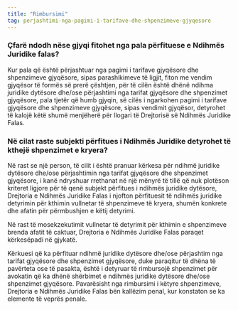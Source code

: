 ```yaml
---
title: "Rimbursimi"
tag: perjashtimi-nga-pagimi-i-tarifave-dhe-shpenzimeve-gjyqesore
---
```


### Çfarë ndodh nëse gjyqi fitohet nga pala përfituese e Ndihmës Juridike falas?

Kur pala që është përjashtuar nga pagimi i tarifave gjyqësore dhe shpenzimeve gjyqësore, sipas parashikimeve të ligjit, fiton me vendim gjyqësor të formës së prerë çështjen, për të cilën është dhënë ndihma juridike dytësore dhe/ose përjashtimi nga tarifat gjyqësore dhe shpenzimet gjyqësore, pala tjetër që humb gjyqin, së cilës i ngarkohen pagimi i tarifave gjyqësore dhe shpenzimeve gjyqësore, sipas vendimit gjyqësor, detyrohet të kalojë këtë shumë menjëherë për llogari të Drejtorisë së Ndihmës Juridike Falas.

### Në cilat raste subjekti përfitues i Ndihmës Juridike detyrohet të kthejë shpenzimet e kryera? 

Në rast se një person, të cilit i është pranuar kërkesa për ndihmë juridike dytësore dhe/ose përjashtimin nga tarifat gjyqësore dhe shpenzimet gjyqësore, i kanë ndryshuar rrethanat në një mënyrë të tillë që nuk plotëson kriteret ligjore për të qenë subjekt përfitues i ndihmës juridike dytësore, Drejtoria e Ndihmës Juridike Falas i njofton përfituesit të ndihmës juridike detyrimin për kthimin vullnetar të shpenzimeve të kryera, shumën konkrete dhe afatin për përmbushjen e këtij detyrimi.

Në rast të mosekzekutimit vullnetar të detyrimit për kthimin e shpenzimeve brenda afatit të caktuar, Drejtoria e Ndihmës Juridike Falas paraqet kërkesëpadi në gjykatë.

Kërkuesi që ka përfituar ndihmë juridike dytësore dhe/ose përjashtim nga tarifat gjyqësore dhe shpenzimet gjyqësore, duke paraqitur të dhëna të pavërteta ose të pasakta, është i detyruar të rimbursojë shpenzimet për avokatin që ka dhënë shërbimet e ndihmës juridike dytësore dhe/ose shpenzimet gjyqësore. Pavarësisht nga rimbursimi i këtyre shpenzimeve, Drejtoria e Ndihmës Juridike Falas bën kallëzim penal, kur konstaton se ka elemente të veprës penale.


